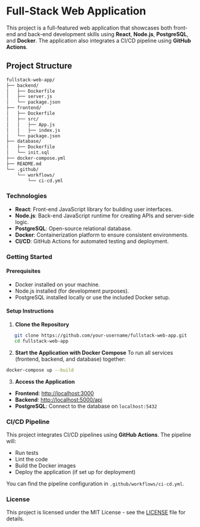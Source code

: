 # Full-Stack Web Application

This project is a full-featured web application that showcases both front-end and back-end development skills using **React**, **Node.js**, **PostgreSQL**, and **Docker**. The application also integrates a CI/CD pipeline using **GitHub Actions**.

## Project Structure

```bash
fullstack-web-app/
├── backend/
│   ├── Dockerfile
│   ├── server.js
│   └── package.json
├── frontend/
│   ├── Dockerfile
│   ├── src/
│   │   ├── App.js
│   │   ├── index.js
│   └── package.json
├── database/
│   ├── Dockerfile
│   └── init.sql
├── docker-compose.yml
├── README.md
└── .github/
    └── workflows/
        └── ci-cd.yml
```

### Technologies

- **React**: Front-end JavaScript library for building user interfaces.
- **Node.js**: Back-end JavaScript runtime for creating APIs and server-side logic.
- **PostgreSQL**: Open-source relational database.
- **Docker**: Containerization platform to ensure consistent environments.
- **CI/CD**: GitHub Actions for automated testing and deployment.

### Getting Started

#### Prerequisites

- Docker installed on your machine.
- Node.js installed (for development purposes).
- PostgreSQL installed locally or use the included Docker setup.

#### Setup Instructions

1. **Clone the Repository**
```bash
   git clone https://github.com/your-username/fullstack-web-app.git
   cd fullstack-web-app
```
2. **Start the Application with Docker Compose** To run all services (frontend, backend, and database) together:
```bash
docker-compose up --build
```
3. **Access the Application**

- **Frontend**: [http://localhost:3000](http://localhost:3000)
- **Backend**: [http://localhost:5000/api](http://localhost:5000/api)
- **PostgreSQL**: Connect to the database on `localhost:5432`

### CI/CD Pipeline

This project integrates CI/CD pipelines using **GitHub Actions**. The pipeline will:

- Run tests
- Lint the code
- Build the Docker images
- Deploy the application (if set up for deployment)

You can find the pipeline configuration in `.github/workflows/ci-cd.yml`.

### License

This project is licensed under the MIT License - see the [LICENSE](./LICENSE) file for details.



